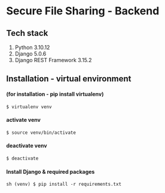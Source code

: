 # Secure File Sharing - Backend

## Tech stack

1. Python 3.10.12
2. Django 5.0.6
3. Django REST Framework 3.15.2


## Installation - virtual environment

#### (for installation - pip install virtualenv)

`$ virtualenv venv`

#### activate venv
`$ source venv/bin/activate`

#### deactivate venv
`$ deactivate`

#### Install Django & required packages

`sh
(venv) $ pip install -r requirements.txt
`